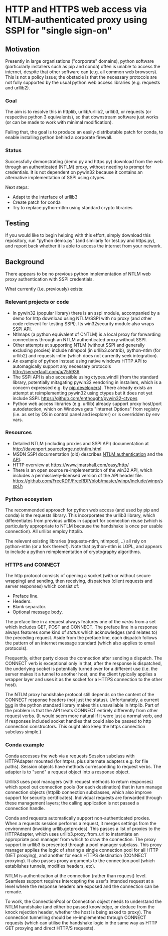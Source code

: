 
HTTP and HTTPS web access via NTLM-authenticated proxy using SSPI for "single sign-on"
======================================================================================

Motivation
----------

Presently in large organisations ("corporate" domains), python software 
(particularly installers such as pip and conda) often is unable to access the 
internet, despite that other software can (e.g. all common web browsers).
This is not a policy issue; the obstacle is that the necessary protocols are
not fully supported by the usual python web access libraries (e.g. requests
and urllib2).

### Goal

The aim is to resolve this in httplib, urllib/urllib2, urllib3, or requests
(or respective python 3 equivalents), so that downstream software just works
(or can be made to work with minimal modification).

Failing that, the goal is to produce an easily-distributable patch for conda,
to enable installing python behind a corporate firewall.

### Status

Successfully demonstrating (demo.py and https.py) download from the web through an 
authenticated (NTLM) proxy, without needing to prompt for credentials. 
It is not dependent on pywin32 because it contains an alternative 
implementation of SSPI using ctypes.

Next steps:
-   Adapt to the interface of urllib3
-   Create patch for conda
-   Try to replace python-ntlm using standard crypto libraries

Testing
-------

If you would like to begin helping with this effort, simply download this 
repository, run "python demo.py" (and similarly for test.py and https.py), 
and report back whether it is able to access the internet from your network.

Background
----------

There appears to be no previous python implementation of NTLM web proxy 
authentication with SSPI credentials. 

What currently (i.e. previously) exists:

### Relevant projects or code
-   In pywin32 (popular library) there is an sspi module, accompanied by a demo
    for http download using NTLM/SSPI with no proxy (and other code relevent
    for testing SSPI). Its win32security module also wraps SSPI API.
-   Ntlmaps (a python equivalent of CNTLM) is a local proxy for forwarding 
    connections through an NTLM authenticated proxy without SSPI.
-   Other attempts at supporting NTLM (without SSPI and generally excluding
    proxies) include ntlmpool (in urllib3.contrib), python-ntlm (for urllib2)
    and requests-ntlm (which does not currently seek integration).
-   An example of python instead using native windows HTTP API to automagically
    support any necessary protocols http://serverfault.com/a/755936
-   The SSPI API is also accessible using ctypes.windll (from the standard 
    library, potentially mitagating pywin32 vendoring in installers, which
    is a concern expressed e.g. by
    [pip developers](https://github.com/pypa/pip/pull/3419)).
    There already exists an attempt at reimplementing pywin32 using ctypes 
    but it does not yet include SSPI. 
    https://github.com/enthought/pywin32-ctypes
-   Python web access libraries (e.g. urllib) already support proxy host/port
    autodetection, which on Windows gets "Internet Options" from registry (i.e.
    as set by OS in control panel and iexplorer) or is overridden by env vars.

### Resources
-   Detailed NTLM (including proxies and SSPI API) documentation at 
    http://davenport.sourceforge.net/ntlm.html
-   MSDN SSPI documentation (old) describes 
    [NTLM authentication](https://msdn.microsoft.com/en-us/library/bb742535.aspx)
    and the [API](https://msdn.microsoft.com/en-us/library/windows/desktop/aa375512(v=vs.85).aspx).
-   HTTP overview at https://www.jmarshall.com/easy/http/ 
-   There is an open source re-implementation of the win32 API, which includes
    a permissively-licensed version of the API header file.
    https://github.com/FreeRDP/FreeRDP/blob/master/winpr/include/winpr/sspi.h

### Python ecosystem

The recommended approach for python web access (and used by pip and conda) is
the requests library. This incorporates the urllib3 library, which 
differentiates from previous urllibs in support for connection reuse (which is
particularly appropriate to NTLM because the handshake is once per usable
connection). All urllibs employ httplib.

The relevent existing libraries (requests-ntlm, ntlmpool, ..) all rely on
python-ntlm (or a fork thereof). Note that python-ntlm is LGPL, and appears
to include a python reimplementation of cryptography algorithms. 

### HTTPS and CONNECT

The http protocol consists of opening a socket (with or without secure
wrapping) and sending, then receiving, dispatches (client requests and server 
responses) which consist of:
- Preface line.
- Headers.
- Blank separator.
- Optional message body.

The preface line in a request always features one of 
the *verbs* from a set which includes GET, POST and CONNECT.
The preface line in a response always features some kind of *status* 
which acknowledges (and relates to) the preceding request.
Aside from the preface line, each dispatch follows the pattern of an 
internet message standard (which also applies to email protocols).

Frequently, either party closes the connection after sending a dispatch.
The CONNECT verb is exceptional only in that, after the response is
dispatched, the underlying socket is potentially turned over for a different use
(i.e. the server makes it a tunnel to another host, and the client typically
applies a wrapper layer and uses it as the socket for a HTTPS connection to
the other host).

The NTLM proxy handshake protocol still depends on the content of the
CONNECT response headers (not just the status). Unfortunately, a current 
[bug](https://bugs.python.org/issue24964) in the python standard library
makes this unavailable in httplib. Part of the problem is that the API treats
CONNECT entirely differently from other request verbs. 
(It would seem more natural if it were just a normal verb, and if responses
included socket handles that could also be passed to http connection 
constructors. This ought also keep the https connection subclass simple.)

### Conda example

Conda accesses the web via a requests Session subclass with HTTPAdapter 
mounted (for http/s, plus alternate adapters e.g. for file paths). Session
objects have methods corresponding to request verbs. The adapter is 
to "send" a request object into a response object.

Urllib3 uses pool managers (with request methods to return responses) 
which spool out connection pools (for each destination) that in turn manage 
connection objects (httplib connection subclasses, which also improve
support for security certificates). Individual requests are forwarded through 
these management layers; the calling application is not passed a connection
handle. 

Conda and requests automatically support non-authenticated proxies. When a 
requests session performs a request, it merges settings from the environment
(invoking urllib.getproxies). This passes a list of proxies to the HTTPAdapter,
which uses urllib3.proxy_from_url to instantiate an appropriate pool manager
from which to draw the connection. The proxy support in urllib3 is presented 
through a pool manager subclass. This proxy manager applies the logic of 
sharing a single connection pool for all HTTP (GET proxying), and another for 
each HTTPS destination (CONNECT proxying). It also passes proxy arguments
to the connection pool (which establishes tunnels, modifies headers, etc).

NTLM is authentication at the connection (rather than request) level. Seamless
support requires intercepting the user's intended request at a level where
the response headers are exposed and the connection can be remade.

To work, the ConnectionPool or Connection object needs to understand the NTLM 
handshake (and either be passed knowledge, or deduce from the knock rejection 
header, whether the host is being asked to proxy). The connection tunnelling 
should be re-implemented through CONNECT requests (which can utilise the 
handshake logic in the same way as HTTP GET proxying and direct HTTP/S 
requests).

